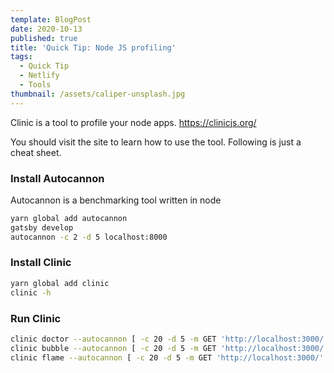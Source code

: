 ```yaml
---
template: BlogPost
date: 2020-10-13
published: true
title: 'Quick Tip: Node JS profiling'
tags:
  - Quick Tip
  - Netlify
  - Tools
thumbnail: /assets/caliper-unsplash.jpg
---
```


Clinic is a tool to profile your node apps. https://clinicjs.org/

You should visit the site to learn how to use the tool. Following is just a cheat sheet.

### Install Autocannon

Autocannon is a benchmarking tool written in node

```bash
yarn global add autocannon
gatsby develop
autocannon -c 2 -d 5 localhost:8000
```

### Install Clinic

```bash
yarn global add clinic
clinic -h
```

### Run Clinic

```bash
clinic doctor --autocannon [ -c 20 -d 5 -m GET 'http://localhost:3000/' ] -- node app.js
clinic bubble --autocannon [ -c 20 -d 5 -m GET 'http://localhost:3000/' ] -- node app.js
clinic flame --autocannon [ -c 20 -d 5 -m GET 'http://localhost:3000/' ] -- node app.js
```
